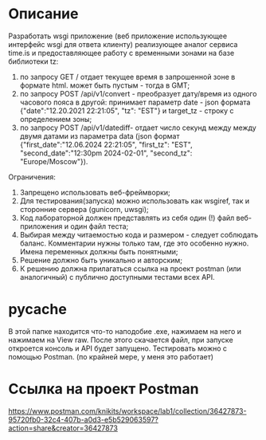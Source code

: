 # Описание
Разработать wsgi приложение (веб приложение использующее интерфейс wsgi для ответа клиенту) реализующее аналог сервиса time.is и предоставляющее работу с временными зонами на базе библиотеки tz:
1) по запросу GET /<tz name> отдает текущее время в запрошенной зоне в формате html. <tz name> может быть пустым - тогда в GMT;
2) по запросу POST /api/v1/convert - преобразует дату/время из одного часового пояса в другой: принимает параметр date - json формата {"date":"12.20.2021 22:21:05", "tz": "EST"}  и target_tz - строку с определением зоны;
3) по запросу POST /api/v1/datediff- отдает число секунд между между двумя датами из параметра data (json формат {"first_date":"12.06.2024 22:21:05", "first_tz": "EST", "second_date":"12:30pm 2024-02-01", "second_tz": "Europe/Moscow"}).

Ограничения:
1) Запрещено использовать веб-фреймворки;
2) Для тестирования(запуска) можно использовать как wsgiref, так и сторонние сервера (gunicorn, uwsgi);
3) Код лабораторной должен представлять из себя один (!) файл веб-приложения и один файл теста;
4) Выбирая между читаемостью кода и размером - следует соблюдать баланс. Комментарии нужны только там, где это особенно нужно. Имена переменных должны быть понятными;
5) Решение должно быть уникально и авторским;
6) К решению должна прилагаться ссылка на проект postman (или аналогичный) с публично доступными тестами всех API.

# __pycache__
В этой папке находится что-то наподобие .exe, нажимаем на него и нажимаем на View raw. После этого скачается файл, при запуске откроется консоль и API будет запущено. Тестировать можно с помощью Postman.
(по крайней мере, у меня это работает)

# Ссылка на проект Postman
https://www.postman.com/knikits/workspace/lab1/collection/36427873-95720fb0-32c4-407b-a0d3-e5b529063597?action=share&creator=36427873
